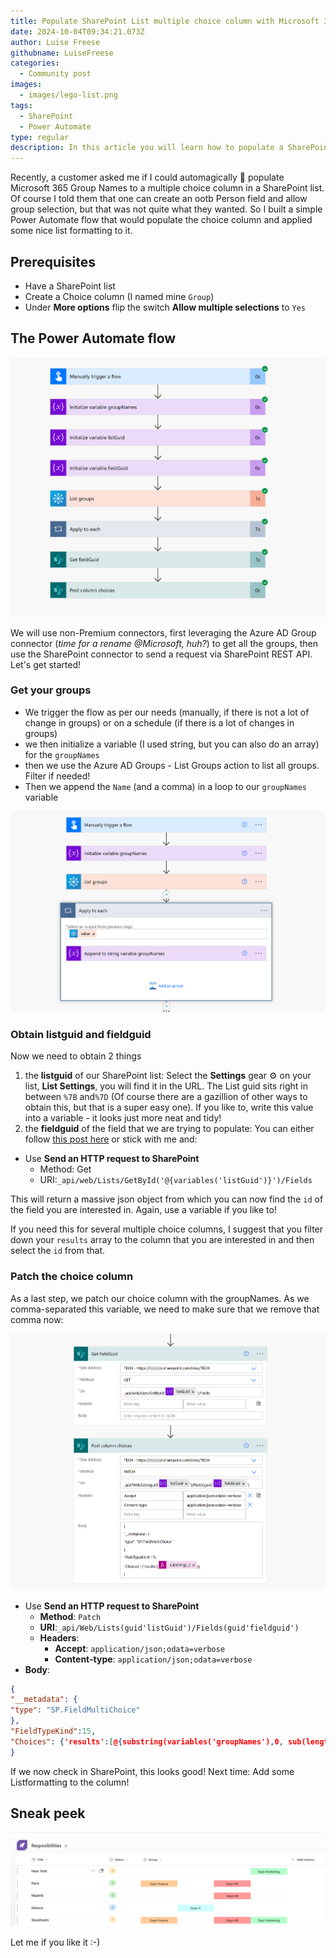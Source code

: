 ```yaml
---
title: Populate SharePoint List multiple choice column with Microsoft 365 Group names
date: 2024-10-04T09:34:21.073Z
author: Luise Freese
githubname: LuiseFreese
categories:
  - Community post
images:
  - images/lego-list.png
tags:
  - SharePoint
  - Power Automate
type: regular
description: In this article you will learn how to populate a SharePoint List multiple choice column with M365 Group names
---
```


Recently, a customer asked me if I could automagically 🦄 populate Microsoft 365 Group Names to a multiple choice column in a SharePoint list. Of course I told them that one can create an ootb Person field and allow group selection, but that was not quite what they wanted. So I built a simple Power Automate flow that would populate the choice column and applied some nice list formatting to it.

## Prerequisites

- Have a SharePoint list
- Create a Choice column (I named mine `Group`)
- Under **More options** flip the switch **Allow multiple selections** to `Yes`

## The Power Automate flow

![flow in full](images/flow-full.png)

We will use non-Premium connectors, first leveraging the Azure AD Group connector (*time for a rename @Microsoft, huh?*) to get all the groups, then use the SharePoint connector to send a request via SharePoint REST API. Let's get started!

### Get your groups

* We trigger the flow as per our needs (manually, if there is not a lot of change in groups) or on a schedule (if there is a lot of changes in groups)
* we then initialize a variable (I used string, but you can also do an array) for the `groupNames`
* then we use the Azure AD Groups - List Groups action to list all groups. Filter if needed!
* Then we append the `Name` (and a comma) in a loop to our `groupNames` variable

![flow first part](images/flow-groups.png)

### Obtain listguid and fieldguid

Now we need to obtain 2 things

1. the **listguid** of our SharePoint list: Select the **Settings** gear ⚙️ on your list, **List Settings**, you will find it in the URL. The List guid sits right in between `%7B` and`%7D` (Of course there are a gazillion of other ways to obtain this, but that is a super easy one). If you like to, write this value into a variable - it looks just more neat and tidy!
2. the **fieldguid** of the field that we are trying to populate: You can either follow [this post here](https://medium.com/@hadimahmood777/sharepoint-essentials-getting-to-know-your-lists-column-guid-a7b46bdf7596) or stick with me and:

- Use **Send an HTTP request to SharePoint**
  - Method: Get
  - URI:`_api/web/Lists/GetById('@{variables('listGuid')}')/Fields`

This will return a massive json object from which you can now find the `id` of the field you are interested in. Again, use a variable if you like to!

If you need this for several multiple choice columns, I suggest that you filter down your `results` array to the column that you are interested in and then select the `id` from that.

### Patch the choice column

As a last step, we patch our choice column with the groupNames. As we comma-separated this variable, we need to make sure that we remove that comma now:

![send http to SP](images/flow-sp.png)

- Use **Send an HTTP request to SharePoint**
  - **Method**: `Patch`
  - **URI**:`_api/Web/Lists(guid'listGuid')/Fields(guid'fieldguid')`
  - **Headers**:
    - **Accept**: `application/json;odata=verbose`
    - **Content-type**: `application/json;odata=verbose`
- **Body**:

```json
{
"__metadata": {
"type": "SP.FieldMultiChoice"
},
"FieldTypeKind":15,
"Choices": {'results':[@{substring(variables('groupNames'),0, sub(length(variables('groupNames')),1))}]}
}
```

If we now check in SharePoint, this looks good! Next time: Add some Listformatting to the column!

## Sneak peek

![sneak peak list formatting](images/sp-choice.png)

Let me if you like it :-)



